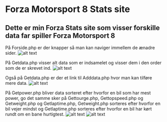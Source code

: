 <h1>Forza Motorsport 8 Stats site</h1>

<h2>Dette er min Forza Stats site som visser forskille data far spiller Forza Motorsport 8</h2>

På Forside.php er der knapper så man kan naviger immellem de ænadre sider.
![alt text](https://media.discordapp.net/attachments/690105696183779328/841000200889434122/Skrmbillede_3.png?width=1248&height=702)

På Getdata.php visser alt data som er indsamelet og visser dem i den order som de er skrevet ind.
![alt text](https://media.discordapp.net/attachments/690105696183779328/841000202906894336/Skrmbillede_4.png?width=1248&height=702)

Også på Getdata.php er der et link til Adddata.php hvor man kan tilføre mere data.
![alt text](https://media.discordapp.net/attachments/690105696183779328/841000204383944714/Skrmbillede_5.png?width=1248&height=702)

På Getpower.php bliver data sorteret efter hvorfor en bil som har mest power, go det samme sker på Gettourge.php, Gettopspeed.php og Getweight.php og Getlaptime.php, Getweight.php sorteres efter hvorfor en bil vejer mindst og Getlaptime.php sorteres efter hvorfor en bil har kørt rundt om en bane hurtigtest.
![alt text](https://media.discordapp.net/attachments/690105696183779328/841000205402767430/Skrmbillede_6.png?width=1248&height=702)
![alt text](https://media.discordapp.net/attachments/690105696183779328/841000208661872680/Skrmbillede_7.png?width=1248&height=702)

